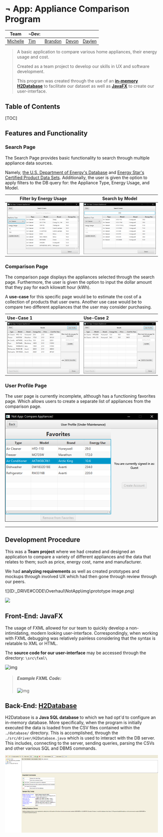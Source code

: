 #  ¬ App: Appliance Comparison Program

| Team                                           | ¬Dev:                              |                                     |                                     |                                       |
| ---------------------------------------------- | ---------------------------------- | ----------------------------------- | ----------------------------------- | ------------------------------------- |
| [Michelle](https://github.com/michellesuchang) | [Tim](https://github.com/podoodoo) | [Brandon](https://github.com/Ciyon) | [Devon](https://github.com/DevonS3) | [Daylen](https://github.com/flannyan) |

> A basic application to compare various home appliances, their energy usage and cost.
>
> Created as a team project to develop our skills in UX and software development. 
>
> This program was created through the use of an [**in-memory H2Database**](http://h2database.com/html/main.html) to facilitate our dataset as well as [**JavaFX**](https://docs.oracle.com/javase/8/javafx/get-started-tutorial/index.html) to create our user-interface.





## Table of Contents

[TOC]

## Features and Functionality

### Search Page

The Search Page provides basic functionality to search through multiple appliance data sources. 

Namely, [the U.S. Department of Energy's Database](https://www.regulations.doe.gov/certification-data/) and [Energy Star's Certified Product Data Sets](https://www.energystar.gov/productfinder/advanced). Additionally, the user is given the option to apply filters to the DB query for: the Appliance Type, Energy Usage, and Model.

| Filter by Energy Usage | Search by Model        |
| ---------------------- | ---------------------- |
| ![](.\img\search1.png) | ![](.\img\search2.png) |



### Comparison Page

The comparison page displays the appliances selected through the search page. Furthermore, the user is given the option to input the dollar amount that they pay for each kilowatt hour (kWh).

A **use-case** for this specific page would be to estimate the cost of a collection of products that user owns. Another use case would be to compare two different appliances that the user may consider purchasing.

| Use-Case 1                          | Use-Case 2              |
| :---------------------------------- | :---------------------- |
| ![calculate3](.\img\calculate3.png) | ![calc](.\img\calc.png) |



### User Profile Page

The user page is currently incomplete, although has a functioning favorites page. Which allows users to create a separate list of appliances from the comparison page.

![fav](.\img\fav.png)

------



## Development Procedure

This was a **Team project** where we had created and designed an application to compare a variety of different appliances and the data that relates to them; such as price, energy cost, name and manufacturer. 

We had **analyzing requirements** as well as created prototypes and mockups through involved UX which had then gone through review through our peers. 

![](D:\_DRIVE\#CODE\Overhaul\NotApp\img\prototype image.png)



![](https://raw.githubusercontent.com/notdev17/notDev.us/master/Appliance%20Comparison%20Application%20-%20Not%20Dev.png)

## Front-End: JavaFX

The usage of FXML allowed for our team to quickly develop a non-intimidating, modern looking user-interface. Correspondingly, when working with FXML debugging was relatively painless considering that the syntax is relatable to XML or HTML. 

The **source code for our user-interface** may be accessed through the directory: `\src\fxml\`	

![img](D:\_DRIVE\#CODE\Overhaul\NotApp\img\scene-builder-in-action.jpg) 

> ##### Example FXML Code:
>
> ![img](D:\_DRIVE\#CODE\Overhaul\NotApp\img\ex-code.png) 

## Back-End: [H2Database](http://h2database.com/html/main.html)

H2Database is a **Java SQL database** to which we had opt'd to configure an in-memory database. More specifically, when the program is initially executed the data is loaded from the CSV files contained within the `./database/` directory. This is accomplished, through the `./src/driver/H2Database.java` which is used to interact with the DB server. This includes, connecting to the server, sending queries, parsing the CSVs and other various SQL and DBMS commands.

![img](.\img\db.png) 